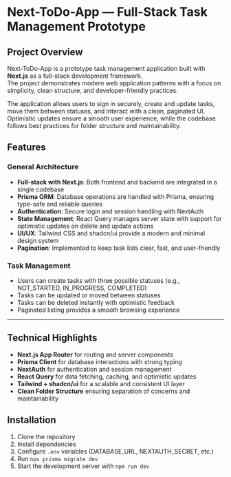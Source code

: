 # Next-ToDo-App — Full-Stack Task Management Prototype

## Project Overview
Next-ToDo-App is a prototype task management application built with **Next.js** as a full-stack development framework.  
The project demonstrates modern web application patterns with a focus on simplicity, clean structure, and developer-friendly practices.  

The application allows users to sign in securely, create and update tasks, move them between statuses, and interact with a clean, paginated UI.  
Optimistic updates ensure a smooth user experience, while the codebase follows best practices for folder structure and maintainability.  

## Features

### General Architecture
- **Full-stack with Next.js**: Both frontend and backend are integrated in a single codebase  
- **Prisma ORM**: Database operations are handled with Prisma, ensuring type-safe and reliable queries  
- **Authentication**: Secure login and session handling with NextAuth  
- **State Management**: React Query manages server state with support for optimistic updates on delete and update actions  
- **UI/UX**: Tailwind CSS and shadcn/ui provide a modern and minimal design system  
- **Pagination**: Implemented to keep task lists clear, fast, and user-friendly  

### Task Management
- Users can create tasks with three possible statuses (e.g., NOT_STARTED, IN_PROGRESS, COMPLETED)  
- Tasks can be updated or moved between statuses  
- Tasks can be deleted instantly with optimistic feedback  
- Paginated listing provides a smooth browsing experience  

---

## Technical Highlights
- **Next.js App Router** for routing and server components  
- **Prisma Client** for database interactions with strong typing  
- **NextAuth** for authentication and session management  
- **React Query** for data fetching, caching, and optimistic updates  
- **Tailwind + shadcn/ui** for a scalable and consistent UI layer  
- **Clean Folder Structure** ensuring separation of concerns and maintainability

## Installation
1. Clone the repository  
2. Install dependencies  
3. Configure `.env` variables (DATABASE_URL, NEXTAUTH_SECRET, etc.)  
4. Run `npx prisma migrate dev`  
5. Start the development server with `npm run dev`

